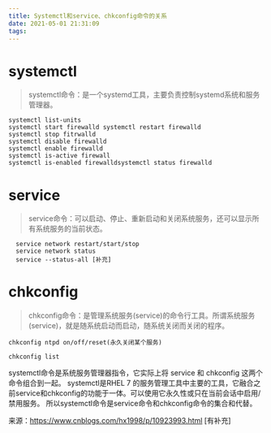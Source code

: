 ```yaml
---
title: Systemctl和service、chkconfig命令的关系
date: 2021-05-01 21:31:09
tags:
---
```


# systemctl
> systemctl命令：是一个systemd工具，主要负责控制systemd系统和服务管理器。

<!-- more -->

```
systemctl list-units
systemctl start firewalld systemctl restart firewalld
systemctl stop fitrwalld
systemctl disable firewalld
systemctl enable firewalld
systemctl is-active firewall
systemctl is-enabled firewalldsystemctl status firewalld
```
# service
>service命令：可以启动、停止、重新启动和关闭系统服务，还可以显示所有系统服务的当前状态。

```
  service network restart/start/stop
  service network status
  service --status-all [补充]
```

# chkconfig
>chkconfig命令：是管理系统服务(service)的命令行工具。所谓系统服务(service)，就是随系统启动而启动，随系统关闭而关闭的程序。

```
chkconfig ntpd on/off/reset(永久关闭某个服务)

chkconfig list
```

systemctl命令是系统服务管理器指令，它实际上将 service 和 chkconfig 这两个命令组合到一起。
systemctl是RHEL 7 的服务管理工具中主要的工具，它融合之前service和chkconfig的功能于一体。可以使用它永久性或只在当前会话中启用/禁用服务。
所以systemctl命令是service命令和chkconfig命令的集合和代替。

  
来源：https://www.cnblogs.com/hx1998/p/10923993.html [有补充]